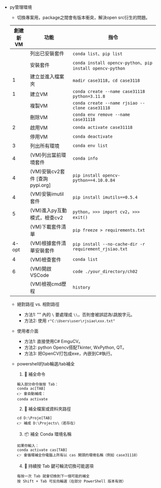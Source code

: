 - py管理環境
    - 切換專案用，package之間會有版本衝突，解決open src衍生的問題。

    | 創建新VM | 功能 | 指令 |
    | --- | --- | --- |
    | | 列出已安裝套件 | `conda list`、`pip list`|
    | | 安裝套件 | `conda install opencv-python`、`pip install opencv-python`|
    | 1 | 建立並進入檔案夾 | `madir case3118`，`cd case3118` |
    | 1 | 建立VM | `conda create --name case31118 python=3.11.8` |
    | | 複製VM | `conda create --name rjsiao --clone case31118` |
    | | 刪除VM | `conda env remove --name case31118` |
    | 2 | 啟用VM | `conda activate case31118` |
    | | 停用VM | `conda deactivate` |
    | 3 | 列出所有環境 | `conda env list` |
    | 4 | (VM)列出當前環境套件 | `conda info` |
    | 4 | (VM)安裝cv2套件 [查詢pypi.org] | `pip install opencv-python==4.10.0.84` |
    | 4 | (VM)安裝imutil套件 | `pip install imutils==0.5.4` |
    | 5 | (VM)進入py互動模式，檢查cv2 | `python`，`>>> import cv2`，`>>> exit()` |
    | | (VM)下載套件清單 | `pip freeze > requirements.txt`|
    | 4-opt | (VM)根據套件清單安裝套件 | `pip install --no-cache-dir -r requirement_rjsiao.txt`|
    | 4 | (VM)檢查套件 | `conda list` |
    | 6 | (VM)開啟VSCode | `code ./your_directory/ch02`|
    | | (VM)檢視cmd歷程 | `history`|

    - 絕對路徑 vs. 相對路徑
        - 方法1: "" 內的 `\` 要處理成 `\\`，否則會被誤認為\跳脫字元。
        - 方法2: 使用 `r"C:\Users\user\rjsiao\xxx.txt"`

    - 使用者介面
        - 方法1: 直接使用C# EmguCV。
        - 方法2: python Opencv搭配Tkinter, WxPython, QT。
        - 方法3: 把OpenCV打包成exe，內嵌到C#執行。

    - powershell的tab輪選/tab補全
        1. 🔧 補全命令
        ```
        輸入部分命令後按 Tab：
        conda ac[TAB]
        👉 會自動補成：
        conda activate
        ```
        2. 📁 補全檔案或資料夾路徑
        ```
        cd D:\Proje[TAB]
        👉 補成 D:\Projects\（若存在）
        ```
        3. 📦 補全 Conda 環境名稱
        ```
        如果你輸入：
        conda activate cas[TAB]
        👉 會循環補全你電腦上所有以 cas 開頭的環境名稱（例如 case31118）
        ```
        4. 🔁 持續按 Tab 鍵可輪流切換可能選項
        ```
        每按一次 Tab 就會切換到下一個可能的補全
        按 Shift + Tab 可反向輪選（在部分 PowerShell 版本有效）
        ```
